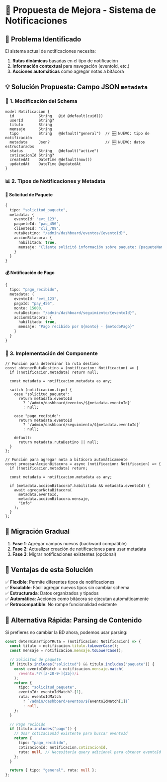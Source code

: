 # 🔔 Propuesta de Mejora - Sistema de Notificaciones

## 🎯 Problema Identificado

El sistema actual de notificaciones necesita:

1. **Rutas dinámicas** basadas en el tipo de notificación
2. **Información contextual** para navegación (eventoId, etc.)
3. **Acciones automáticas** como agregar notas a bitácora

## 💡 Solución Propuesta: Campo JSON `metadata`

### 📝 **1. Modificación del Schema**

```prisma
model Notificacion {
  id           String   @id @default(cuid())
  userId       String?
  titulo       String
  mensaje      String
  tipo         String   @default("general")  // 🆕 NUEVO: tipo de notificación
  metadata     Json?                         // 🆕 NUEVO: datos estructurados
  status       String   @default("active")
  cotizacionId String?
  createdAt    DateTime @default(now())
  updatedAt    DateTime @updatedAt
}
```

### 📊 **2. Tipos de Notificaciones y Metadata**

#### 🎁 **Solicitud de Paquete**

```typescript
{
  tipo: "solicitud_paquete",
  metadata: {
    eventoId: "evt_123",
    paqueteId: "paq_456",
    clienteId: "cli_789",
    rutaDestino: "/admin/dashboard/eventos/{eventoId}",
    accionBitacora: {
      habilitada: true,
      mensaje: "Cliente solicitó información sobre paquete: {paqueteName}"
    }
  }
}
```

#### 💰 **Notificación de Pago**

```typescript
{
  tipo: "pago_recibido",
  metadata: {
    eventoId: "evt_123",
    pagoId: "pay_456",
    monto: 15000,
    rutaDestino: "/admin/dashboard/seguimiento/{eventoId}",
    accionBitacora: {
      habilitada: true,
      mensaje: "Pago recibido por ${monto} - {metodoPago}"
    }
  }
}
```

### 🔧 **3. Implementación del Componente**

```tsx
// Función para determinar la ruta destino
const obtenerRutaDestino = (notificacion: Notificacion) => {
  if (!notificacion.metadata) return null;

  const metadata = notificacion.metadata as any;

  switch (notificacion.tipo) {
    case "solicitud_paquete":
      return metadata.eventoId
        ? `/admin/dashboard/eventos/${metadata.eventoId}`
        : null;

    case "pago_recibido":
      return metadata.eventoId
        ? `/admin/dashboard/seguimiento/${metadata.eventoId}`
        : null;

    default:
      return metadata.rutaDestino || null;
  }
};

// Función para agregar nota a bitácora automáticamente
const procesarAccionBitacora = async (notificacion: Notificacion) => {
  if (!notificacion.metadata) return;

  const metadata = notificacion.metadata as any;

  if (metadata.accionBitacora?.habilitada && metadata.eventoId) {
    await agregarNotaBitacora(
      metadata.eventoId,
      metadata.accionBitacora.mensaje,
      "info"
    );
  }
};
```

## 🚀 **Migración Gradual**

1. **Fase 1**: Agregar campos nuevos (backward compatible)
2. **Fase 2**: Actualizar creación de notificaciones para usar metadata
3. **Fase 3**: Migrar notificaciones existentes (opcional)

## 🎯 **Ventajas de esta Solución**

✅ **Flexible**: Permite diferentes tipos de notificaciones  
✅ **Escalable**: Fácil agregar nuevos tipos sin cambiar schema  
✅ **Estructurada**: Datos organizados y tipados  
✅ **Automática**: Acciones como bitácora se ejecutan automáticamente  
✅ **Retrocompatible**: No rompe funcionalidad existente

## 🔄 **Alternativa Rápida: Parsing de Contenido**

Si prefieres no cambiar la BD ahora, podemos usar parsing:

```typescript
const determinarTipoYRuta = (notificacion: Notificacion) => {
  const titulo = notificacion.titulo.toLowerCase();
  const mensaje = notificacion.mensaje.toLowerCase();

  // Solicitud de paquete
  if (titulo.includes("solicitud") && titulo.includes("paquete")) {
    const eventoIdMatch = notificacion.mensaje.match(
      /evento.*?([a-z0-9-]{25})/i
    );
    return {
      tipo: "solicitud_paquete",
      eventoId: eventoIdMatch?.[1],
      ruta: eventoIdMatch
        ? `/admin/dashboard/eventos/${eventoIdMatch[1]}`
        : null,
    };
  }

  // Pago recibido
  if (titulo.includes("pago")) {
    // Usar cotizacionId existente para buscar eventoId
    return {
      tipo: "pago_recibido",
      cotizacionId: notificacion.cotizacionId,
      ruta: null, // Necesitaría query adicional para obtener eventoId
    };
  }

  return { tipo: "general", ruta: null };
};
```
